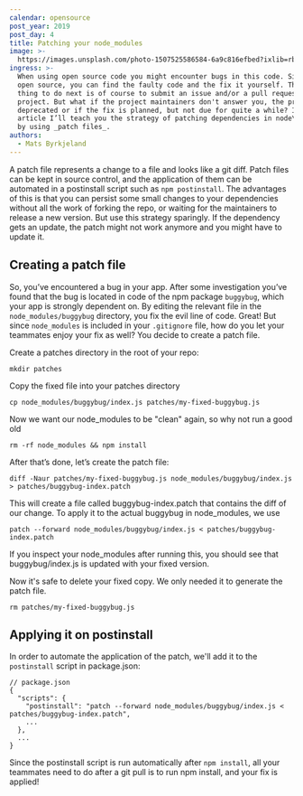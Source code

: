 ```yaml
---
calendar: opensource
post_year: 2019
post_day: 4
title: Patching your node_modules
image: >-
  https://images.unsplash.com/photo-1507525586584-6a9c816efbed?ixlib=rb-1.2.1&ixid=eyJhcHBfaWQiOjEyMDd9&auto=format&fit=crop&w=2250&q=80
ingress: >-
  When using open source code you might encounter bugs in this code. Since it's
  open source, you can find the faulty code and the fix it yourself. The right
  thing to do next is of course to submit an issue and/or a pull request on the
  project. But what if the project maintainers don't answer you, the project is
  deprecated or if the fix is planned, but not due for quite a while? In this
  article I’ll teach you the strategy of patching dependencies in node\_modules
  by using _patch files_.
authors:
  - Mats Byrkjeland
---
```

A patch file represents a change to a file and looks like a git diff. Patch files can be kept in source control, and the application of them can be automated in a postinstall script such as `npm postinstall`. The advantages of this is that you can persist some small changes to your dependencies without all the work of forking the repo, or waiting for the maintainers to release a new version. But use this strategy sparingly. If the dependency gets an update, the patch might not work anymore and you might have to update it.

## Creating a patch file
So, you’ve encountered a bug in your app. After some investigation you’ve found that the bug is located in code of the npm package `buggybug`, which your app is strongly dependent on. By editing the relevant file in the `node_modules/buggybug` directory, you fix the evil line of code. Great! But since `node_modules` is included in your `.gitignore` file, how do you let your teammates enjoy your fix as well? You decide to create a patch file.

Create a patches directory in the root of your repo:

```
mkdir patches
```

Copy the fixed file into your patches directory
```
cp node_modules/buggybug/index.js patches/my-fixed-buggybug.js
```

Now we want our node_modules to be "clean" again, so why not run a good old

```
rm -rf node_modules && npm install
```

After that’s done, let’s create the patch file:

```
diff -Naur patches/my-fixed-buggybug.js node_modules/buggybug/index.js > patches/buggybug-index.patch
```

This will create a file called buggybug-index.patch that contains the diff of our change. To apply it to the actual buggybug in node_modules, we use 

```
patch --forward node_modules/buggybug/index.js < patches/buggybug-index.patch
```

If you inspect your node_modules after running this, you should see that buggybug/index.js is updated with your fixed version.

Now it's safe to delete your fixed copy. We only needed it to generate the patch file.
```
rm patches/my-fixed-buggybug.js
```

## Applying it on postinstall

In order to automate the application of the patch, we'll add it to the `postinstall` script in package.json:
```
// package.json
{
  "scripts": {
    "postinstall": "patch --forward node_modules/buggybug/index.js < patches/buggybug-index.patch",
    ...
  },
  ...
}
```

Since the postinstall script is run automatically after `npm install`, all your teammates need to do after a git pull is to run npm install, and your fix is applied!
